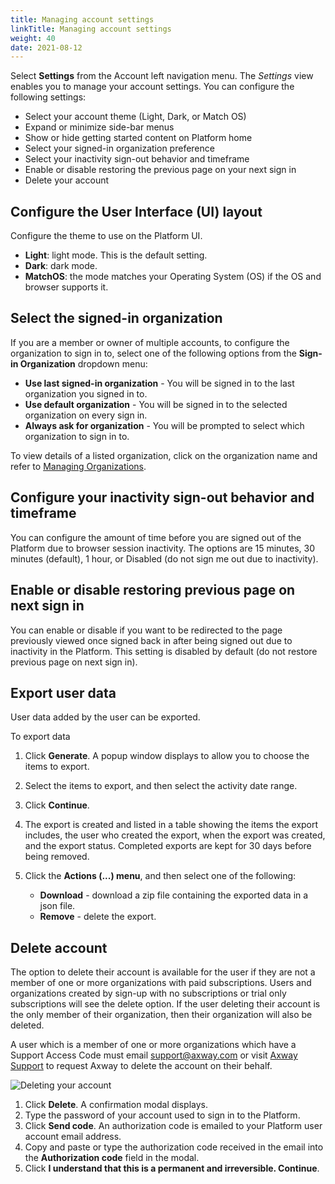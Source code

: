 ```yaml
---
title: Managing account settings
linkTitle: Managing account settings
weight: 40
date: 2021-08-12
---
```

Select **Settings** from the Account left navigation menu. The *Settings* view enables you to manage your account settings. You can configure the following settings:

* Select your account theme (Light, Dark, or Match OS)
* Expand or minimize side-bar menus
* Show or hide getting started content on Platform home
* Select your signed-in organization preference
* Select your inactivity sign-out behavior and timeframe
* Enable or disable restoring the previous page on your next sign in
* Delete your account

## Configure the User Interface (UI) layout

Configure the theme to use on the Platform UI.

* **Light**: light mode. This is the default setting.
* **Dark**: dark mode.
* **MatchOS**: the mode matches your Operating System (OS) if the OS and browser supports it.

## Select the signed-in organization

If you are a member or owner of multiple accounts, to configure the organization to sign in to, select one of the following options from the **Sign-in Organization** dropdown menu:

* **Use last signed-in organization** - You will be signed in to the last organization you signed in to.
* **Use default organization** - You will be signed in to the selected organization on every sign in.
* **Always ask for organization** - You will be prompted to select which organization to sign in to.

To view details of a listed organization, click on the organization name and refer to [Managing Organizations](/docs/management_guide/organizations/managing_organizations/).

## Configure your inactivity sign-out behavior and timeframe

You can configure the amount of time before you are signed out of the Platform due to browser session inactivity. The options are 15 minutes, 30 minutes (default), 1 hour, or Disabled (do not sign me out due to inactivity).

## Enable or disable restoring previous page on next sign in

You can enable or disable if you want to be redirected to the page previously viewed once signed back in after being signed out due to inactivity in the Platform. This setting is disabled by default (do not restore previous page on next sign in).

## Export user data

User data added by the user can be exported.

To export data

1. Click **Generate**. A popup window displays to allow you to choose the items to export.

2. Select the items to export, and then select the activity date range.

3. Click **Continue**.

4. The export is created and listed in a table showing the items the export includes, the user who created the export, when the export was created, and the export status. Completed exports are kept for 30 days before being removed.

5. Click the **Actions (...) menu**, and then select one of the following:

    * **Download** - download a zip file containing the exported data in a json file.
    * **Remove** - delete the export.

## Delete account

The option to delete their account is available for the user if they are not a member of one or more organizations with paid subscriptions. Users and organizations created by sign-up with no subscriptions or trial only subscriptions will see the delete option. If the user deleting their account is the only member of their organization, then their organization will also be deleted.

A user which is a member of one or more organizations which have a Support Access Code must email support@axway.com or visit [Axway Support](https://support.axway.com/) to request Axway to delete the account on their behalf.

![Deleting your account](/Images/account_settings_delete.png)

1. Click **Delete**. A confirmation modal displays.
2. Type the password of your account used to sign in to the Platform.
3. Click **Send code**. An authorization code is emailed to your Platform user account email address.
4. Copy and paste or type the authorization code received in the email into the **Authorization code** field in the modal.
5. Click **I understand that this is a permanent and irreversible. Continue**.